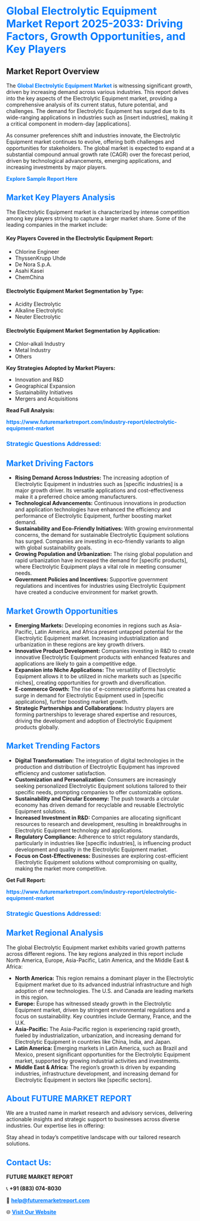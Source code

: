 <h1 style="color: #007BFF;">Global Electrolytic Equipment Market Report 2025-2033: Driving Factors, Growth Opportunities, and Key Players</h1>

<section id="overview">
<h2>Market Report Overview</h2>
<p>The <a href="https://www.futuremarketreport.com/industry-report/electrolytic-equipment-market" style="color: #007BFF; text-decoration: none;"><strong>Global Electrolytic Equipment Market</strong></a> is witnessing significant growth, driven by increasing demand across various industries. This report delves into the key aspects of the Electrolytic Equipment market, providing a comprehensive analysis of its current status, future potential, and challenges. The demand for Electrolytic Equipment has surged due to its wide-ranging applications in industries such as [insert industries], making it a critical component in modern-day [applications].</p>
<p>As consumer preferences shift and industries innovate, the Electrolytic Equipment market continues to evolve, offering both challenges and opportunities for stakeholders. The global market is expected to expand at a substantial compound annual growth rate (CAGR) over the forecast period, driven by technological advancements, emerging applications, and increasing investments by major players.</p>
</section>

<section id="overview">
<p><a href="https://www.futuremarketreport.com/request-sample/reportId=87100" style="color: #007BFF; text-decoration: none;"><strong>Explore Sample Report Here</strong></a></p>
</section>

<section id="key-players">
<h2 style="color: #007BFF;">Market Key Players Analysis</h2>
<p>The Electrolytic Equipment market is characterized by intense competition among key players striving to capture a larger market share. Some of the leading companies in the market include:</p>
<h4>Key Players Covered in the Electrolytic Equipment Report:</h4>
<ul><li>Chlorine Engineer</li><li>ThyssenKrupp Uhde</li><li>De Nora S.p.A.</li><li>Asahi Kasei</li><li>ChemChina</li></ul>
<h4>Electrolytic Equipment Market Segmentation by Type:</h4>
<ul><li>Acidity Electrolytic</li><li>Alkaline Electrolytic</li><li>Neuter Electrolytic</li></ul>

<h4>Electrolytic Equipment Market Segmentation by Application:</h4>
<ul><li>Chlor-alkali Industry</li><li>Metal Industry</li><li>Others</li></ul>
<p><strong>Key Strategies Adopted by Market Players:</strong></p>
<ul>
<li>Innovation and R&D</li>
<li>Geographical Expansion</li>
<li>Sustainability Initiatives</li>
<li>Mergers and Acquisitions</li>
</ul>
</section>

<section>
<p><strong>Read Full Analysis: </strong></p><a href="https://www.futuremarketreport.com/industry-report/electrolytic-equipment-market" style="color: #007BFF; text-decoration: none;"><strong>https://www.futuremarketreport.com/industry-report/electrolytic-equipment-market</strong></a>
<h3 style="color: #007BFF;">Strategic Questions Addressed:</h3>
</section>

<section id="driving-factors">
<h2 style="color: #007BFF;">Market Driving Factors</h2>
<ul>
<li><strong>Rising Demand Across Industries:</strong> The increasing adoption of Electrolytic Equipment in industries such as [specific industries] is a major growth driver. Its versatile applications and cost-effectiveness make it a preferred choice among manufacturers.</li>
<li><strong>Technological Advancements:</strong> Continuous innovations in production and application technologies have enhanced the efficiency and performance of Electrolytic Equipment, further boosting market demand.</li>
<li><strong>Sustainability and Eco-Friendly Initiatives:</strong> With growing environmental concerns, the demand for sustainable Electrolytic Equipment solutions has surged. Companies are investing in eco-friendly variants to align with global sustainability goals.</li>
<li><strong>Growing Population and Urbanization:</strong> The rising global population and rapid urbanization have increased the demand for [specific products], where Electrolytic Equipment plays a vital role in meeting consumer needs.</li>
<li><strong>Government Policies and Incentives:</strong> Supportive government regulations and incentives for industries using Electrolytic Equipment have created a conducive environment for market growth.</li>
</ul>
</section>

<section id="growth-opportunities">
<h2 style="color: #007BFF;">Market Growth Opportunities</h2>
<ul>
<li><strong>Emerging Markets:</strong> Developing economies in regions such as Asia-Pacific, Latin America, and Africa present untapped potential for the Electrolytic Equipment market. Increasing industrialization and urbanization in these regions are key growth drivers.</li>
<li><strong>Innovative Product Development:</strong> Companies investing in R&D to create innovative Electrolytic Equipment products with enhanced features and applications are likely to gain a competitive edge.</li>
<li><strong>Expansion into Niche Applications:</strong> The versatility of Electrolytic Equipment allows it to be utilized in niche markets such as [specific niches], creating opportunities for growth and diversification.</li>
<li><strong>E-commerce Growth:</strong> The rise of e-commerce platforms has created a surge in demand for Electrolytic Equipment used in [specific applications], further boosting market growth.</li>
<li><strong>Strategic Partnerships and Collaborations:</strong> Industry players are forming partnerships to leverage shared expertise and resources, driving the development and adoption of Electrolytic Equipment products globally.</li>
</ul>
</section>

<section id="trending-factors">
<h2 style="color: #007BFF;">Market Trending Factors</h2>
<ul>
<li><strong>Digital Transformation:</strong> The integration of digital technologies in the production and distribution of Electrolytic Equipment has improved efficiency and customer satisfaction.</li>
<li><strong>Customization and Personalization:</strong> Consumers are increasingly seeking personalized Electrolytic Equipment solutions tailored to their specific needs, prompting companies to offer customizable options.</li>
<li><strong>Sustainability and Circular Economy:</strong> The push towards a circular economy has driven demand for recyclable and reusable Electrolytic Equipment solutions.</li>
<li><strong>Increased Investment in R&D:</strong> Companies are allocating significant resources to research and development, resulting in breakthroughs in Electrolytic Equipment technology and applications.</li>
<li><strong>Regulatory Compliance:</strong> Adherence to strict regulatory standards, particularly in industries like [specific industries], is influencing product development and quality in the Electrolytic Equipment market.</li>
<li><strong>Focus on Cost-Effectiveness:</strong> Businesses are exploring cost-efficient Electrolytic Equipment solutions without compromising on quality, making the market more competitive.</li>
</ul>
</section>

<section>
<p><strong>Get Full Report: </strong></p><a href="https://www.futuremarketreport.com/industry-report/electrolytic-equipment-market" style="color: #007BFF; text-decoration: none;"><strong>https://www.futuremarketreport.com/industry-report/electrolytic-equipment-market</strong></a>
<h3 style="color: #007BFF;">Strategic Questions Addressed:</h3>
</section>


<section id="regional-analysis">
<h2 style="color: #007BFF;">Market Regional Analysis</h2>
<p>The global Electrolytic Equipment market exhibits varied growth patterns across different regions. The key regions analyzed in this report include North America, Europe, Asia-Pacific, Latin America, and the Middle East & Africa:</p>
<ul>
<li><strong>North America:</strong> This region remains a dominant player in the Electrolytic Equipment market due to its advanced industrial infrastructure and high adoption of new technologies. The U.S. and Canada are leading markets in this region.</li>
<li><strong>Europe:</strong> Europe has witnessed steady growth in the Electrolytic Equipment market, driven by stringent environmental regulations and a focus on sustainability. Key countries include Germany, France, and the U.K.</li>
<li><strong>Asia-Pacific:</strong> The Asia-Pacific region is experiencing rapid growth, fueled by industrialization, urbanization, and increasing demand for Electrolytic Equipment in countries like China, India, and Japan.</li>
<li><strong>Latin America:</strong> Emerging markets in Latin America, such as Brazil and Mexico, present significant opportunities for the Electrolytic Equipment market, supported by growing industrial activities and investments.</li>
<li><strong>Middle East & Africa:</strong> The region’s growth is driven by expanding industries, infrastructure development, and increasing demand for Electrolytic Equipment in sectors like [specific sectors].</li>
</ul>
</section>

<footer>
<h2 style="color: #007BFF;">About FUTURE MARKET REPORT</h2>
<p>We are a trusted name in market research and advisory services, delivering actionable insights and strategic support to businesses across diverse industries. Our expertise lies in offering:</p>

<p>Stay ahead in today’s competitive landscape with our tailored research solutions.</p>

<h2 style="color: #007BFF;">Contact Us:</h2>
<p><strong>FUTURE MARKET REPORT</strong></p>
<p>📞 <strong>+91 (883) 074-8030</strong></p>
<p>📧 <strong><a href="mailto:help@futuremarketreport.com" style="color: #007BFF;">help@futuremarketreport.com</a></strong></p>
<p>🌐 <strong><a href="https://www.futuremarketreport.com/" style="color: #007BFF;">Visit Our Website</a></strong></p>
</footer>